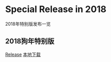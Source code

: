 # Special Release in 2018

2018年特别版发布一览

## 2018狗年特别版

[Release](https://github.com/jokin1999/PrivacyCloud/releases/tag/1.4.14) [本地下载](./Year_of_the_Dog-1.4.14.zip)
